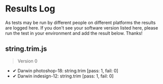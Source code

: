 # Results Log

As tests may be run by different people on different platforms the results are logged here. If you don't see your software version listed here, please run the test in your environment and add the result below. Thanks!

## string.trim.js

> Version 0

- ✔ Darwin photoshop-18: string.trim [pass: 1, fail: 0]
- ✔ Darwin indesign-12: string.trim [pass: 1, fail: 0]
